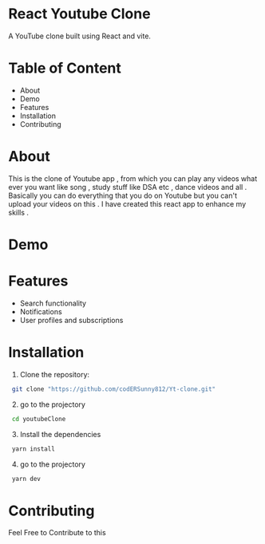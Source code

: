 # React Youtube Clone 
  A YouTube clone built using React and vite.
# Table of Content
- About
- Demo
- Features
- Installation
- Contributing

 
# About
This is the clone of Youtube app , from which you can play any videos what ever  you want like song , study stuff like DSA  etc , dance videos and all . Basically you can do everything  that you do on Youtube  but you can't upload your videos  on this . I have created this react app to enhance my skills .

# Demo 

<Link >

# Features
- Search functionality
- Notifications
- User profiles and subscriptions

# Installation
1. Clone the repository:

 ```bash
  git clone "https://github.com/codERSunny812/Yt-clone.git"
```
2. go to the projectory

```bash
 cd youtubeClone
```

3. Install the dependencies

```bash
 yarn install
```
4. go to the projectory

```bash
 yarn dev
```
# Contributing

Feel Free to Contribute to this 





